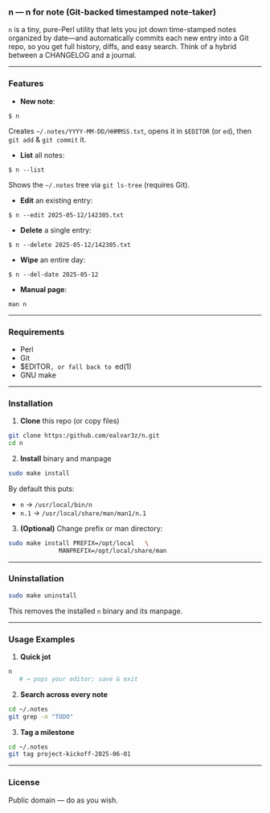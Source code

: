### n — n for note (Git-backed timestamped note-taker)

`n` is a tiny, pure-Perl utility that lets you jot down time-stamped notes
organized by date—and automatically commits each new entry into a Git repo, so
you get full history, diffs, and easy search. Think of a hybrid between a CHANGELOG and a journal.

---


### Features

- **New note**:  
```console
$ n
````

Creates `~/.notes/YYYY-MM-DD/HHMMSS.txt`, opens it in `$EDITOR` (or `ed`), then
`git add` & `git commit` it.

* **List** all notes:

```console
$ n --list
```

  Shows the `~/.notes` tree via `git ls-tree` (requires Git).

* **Edit** an existing entry:

```console
$ n --edit 2025-05-12/142305.txt
```

* **Delete** a single entry:

```console
$ n --delete 2025-05-12/142305.txt
```

* **Wipe** an entire day:

```console
$ n --del-date 2025-05-12
 ```

* **Manual page**:

```console
man n
```

---

### Requirements

* Perl
* Git
* $EDITOR`, or fall back to `ed(1)
* GNU make

---

### Installation

1. **Clone** this repo (or copy files)

```sh
git clone https:/github.com/ealvar3z/n.git
cd n
```

2. **Install** binary and manpage

```sh
sudo make install
 ```

   By default this puts:

   * `n` → `/usr/local/bin/n`
   * `n.1` → `/usr/local/share/man/man1/n.1`

3. **(Optional)** Change prefix or man directory:

```sh
sudo make install PREFIX=/opt/local   \
              MANPREFIX=/opt/local/share/man
```

---

### Uninstallation

```sh
sudo make uninstall
```

This removes the installed `n` binary and its manpage.

---

### Usage Examples

1. **Quick jot**

```sh
n
   # → pops your editor; save & exit
```

2. **Search across every note**

```sh
cd ~/.notes
git grep -n "TODO"
 ```

3. **Tag a milestone**

```sh
cd ~/.notes
git tag project-kickoff-2025-06-01
```

---

### License

Public domain — do as you wish.

